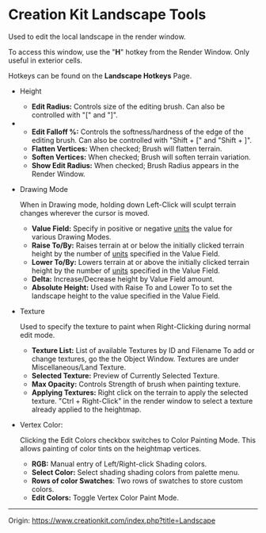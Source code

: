 # Creation Kit Landscape Tools



Used to edit the local landscape in the render window.

To access this window, use the "**H**" hotkey from the Render Window. Only useful in exterior cells.

Hotkeys can be found on the **Landscape Hotkeys** Page.

- Height
  - **Edit Radius:** Controls size of the editing brush. Can also be controlled with "[" and "]".





- - **Edit Falloff %:** Controls the softness/hardness of the edge of the editing brush. Can also be controlled with "Shift + [" and "Shift + ]".
  - **Flatten Vertices:** When checked; Brush will flatten terrain.
  - **Soften Vertices:** When checked; Brush will soften terrain variation.
  - **Show Edit Radius:** When checked; Brush Radius appears in the Render Window.

- Drawing Mode

   

  When in Drawing mode, holding down Left-Click will sculpt terrain changes wherever the cursor is moved.

  - **Value Field:** Specify in positive or negative [units](https://www.creationkit.com/index.php?title=Unit) the value for various Drawing Modes.
  - **Raise To/By:** Raises terrain at or below the initially clicked terrain height by the number of [units](https://www.creationkit.com/index.php?title=Unit) specified in the Value Field.
  - **Lower To/By:** Lowers terrain at or above the initially clicked terrain height by the number of [units](https://www.creationkit.com/index.php?title=Unit) specified in the Value Field.
  - **Delta:** Increase/Decrease height by Value Field amount.
  - **Absolute Height:** Used with Raise To and Lower To to set the landscape height to the value specified in the Value Field.

- Texture

   

  Used to specify the texture to paint when Right-Clicking during normal edit mode.

  - **Texture List:** List of available Textures by ID and Filename 
    To add or change textures, go the the Object Window. Textures are under Miscellaneous/Land Texture.
  - **Selected Texture:** Preview of Currently Selected Texture.
  - **Max Opacity:** Controls Strength of brush when painting texture.
  - **Applying Textures:** Right click on the terrain to apply the selected texture. "Ctrl + Right-Click" in the render window to select a texture already applied to the heightmap.



- Vertex Color:

   

  Clicking the Edit Colors checkbox switches to Color Painting Mode. This allows painting of color tints on the heightmap vertices.

  - **RGB:** Manual entry of Left/Right-click Shading colors.
  - **Select Color:** Select shading shading colors from palette menu.
  - **Rows of color Swatches**: Two rows of swatches to store custom colors.
  - **Edit Colors:** Toggle Vertex Color Paint Mode.

------

Origin: https://www.creationkit.com/index.php?title=Landscape